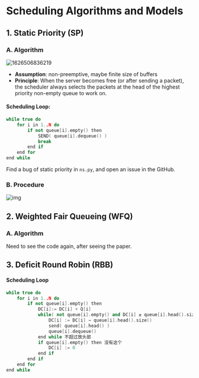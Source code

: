 # Scheduling Algorithms and Models

## 1. Static Priority (SP)

### A. Algorithm

![1626506836219](img/1626506836219.png)

- **Assumption**: non-preemptive, maybe finite size of buffers
- **Principle**: When the server becomes free (or after sending a packet), the scheduler always selects the packets at the head of the highest priority non-empty queue to work on.

#### **Scheduling Loop:**

```c++
while true do
    for i in 1..N do
        if not queue[i].empty() then
            SEND( queue[i].dequeue() )
            break
        end if
    end for
end while
```

Find a bug of static priority in `ns.py`, and open an issue in the GitHub.

### B. Procedure

![img](https://pic3.zhimg.com/80/v2-cc1707b42ddc9c8bd716f173850bb292_1440w.jpg)



## 2. Weighted Fair Queueing (WFQ)

### A. Algorithm

Need to see the code again, after seeing the paper.



## 3. Deficit Round Robin (RBB)



#### Scheduling Loop

```c++
while true do
    for i in 1..N do
        if not queue[i].empty() then
            DC[i]:= DC[i] + Q[i]
            while( not queue[i].empty() and DC[i] ≥ queue[i].head().size() ) do
                DC[i] := DC[i] − queue[i].head().size()
                send( queue[i].head() )
                queue[i].dequeue()
            end while 不超过放头部
            if queue[i].empty() then 没有这个
                DC[i] := 0
            end if
        end if
    end for
end while
```

